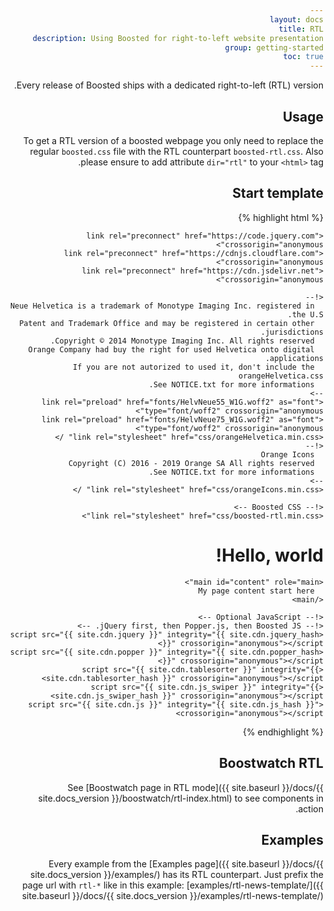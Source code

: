 ```yaml
---
layout: docs
title: RTL
description: Using Boosted for right-to-left website presentation
group: getting-started
toc: true
---
```


Every release of Boosted ships with a dedicated right-to-left (RTL) version.

## Usage

To get a RTL version of a boosted webpage you only need to replace the regular `boosted.css` file with the RTL counterpart `boosted-rtl.css`.
Also please ensure to add attribute `dir="rtl"` to your `<html>` tag.

## Start template

{% highlight html %}
<!doctype html>
<html lang="en" dir="rtl">
  <head>
    <!-- Required meta tags -->
    <meta charset="utf-8">
    <meta name="viewport" content="width=device-width, initial-scale=1, shrink-to-fit=no">
    <title>Hello, world!</title>

    <link rel="preconnect" href="https://code.jquery.com" crossorigin="anonymous">
    <link rel="preconnect" href="https://cdnjs.cloudflare.com" crossorigin="anonymous">
    <link rel="preconnect" href="https://cdn.jsdelivr.net" crossorigin="anonymous">
    
    <!--
      Neue Helvetica is a trademark of Monotype Imaging Inc. registered in the U.S.
      Patent and Trademark Office and may be registered in certain other jurisdictions.
      Copyright © 2014 Monotype Imaging Inc. All rights reserved.
      Orange Company had buy the right for used Helvetica onto digital applications.
      If you are not autorized to used it, don't include the orangeHelvetica.css
      See NOTICE.txt for more informations.
    -->
    <link rel="preload" href="fonts/HelvNeue55_W1G.woff2" as="font" type="font/woff2" crossorigin="anonymous">
    <link rel="preload" href="fonts/HelvNeue75_W1G.woff2" as="font" type="font/woff2" crossorigin="anonymous">
    <link rel="stylesheet" href="css/orangeHelvetica.min.css" />
    <!--
      Orange Icons
      Copyright (C) 2016 - 2019 Orange SA All rights reserved
      See NOTICE.txt for more informations.
    -->
    <link rel="stylesheet" href="css/orangeIcons.min.css" />

    <!-- Boosted CSS -->
    <link rel="stylesheet" href="css/boosted-rtl.min.css">
  </head>
  <body>
    <h1>Hello, world!</h1>

    <main id="content" role="main">
      My page content start here
    </main>

    <!-- Optional JavaScript -->
    <!-- jQuery first, then Popper.js, then Boosted JS. -->
    <script src="{{ site.cdn.jquery }}" integrity="{{ site.cdn.jquery_hash }}" crossorigin="anonymous"></script>
    <script src="{{ site.cdn.popper }}" integrity="{{ site.cdn.popper_hash }}" crossorigin="anonymous"></script>
    <script src="{{ site.cdn.tablesorter }}" integrity="{{ site.cdn.tablesorter_hash }}" crossorigin="anonymous"></script>
    <script src="{{ site.cdn.js_swiper }}" integrity="{{ site.cdn.js_swiper_hash }}" crossorigin="anonymous"></script>
    <script src="{{ site.cdn.js }}" integrity="{{ site.cdn.js_hash }}" crossorigin="anonymous"></script>
  </body>
</html>
{% endhighlight %} 

## Boostwatch RTL

See [Boostwatch page in RTL mode]({{ site.baseurl }}/docs/{{ site.docs_version }}/boostwatch/rtl-index.html) to see components in action.

## Examples

Every example from the [Examples page]({{ site.baseurl }}/docs/{{ site.docs_version }}/examples/) has its RTL counterpart. Just prefix the page url with `rtl-*` like in this example: [examples/rtl-news-template/]({{ site.baseurl }}/docs/{{ site.docs_version }}/examples/rtl-news-template/)
